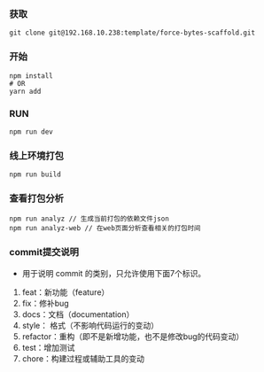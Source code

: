 ### 获取
```
git clone git@192.168.10.238:template/force-bytes-scaffold.git
```
### 开始
```
npm install
# OR
yarn add
```
### RUN
```
npm run dev
```
### 线上环境打包
```
npm run build
```
### 查看打包分析
```
npm run analyz // 生成当前打包的依赖文件json
npm run analyz-web // 在web页面分析查看相关的打包时间
```
### commit提交说明
- 用于说明 commit 的类别，只允许使用下面7个标识。

1. feat：新功能（feature）
2. fix：修补bug
3. docs：文档（documentation）
4. style： 格式（不影响代码运行的变动）
5. refactor：重构（即不是新增功能，也不是修改bug的代码变动）
6. test：增加测试
7. chore：构建过程或辅助工具的变动